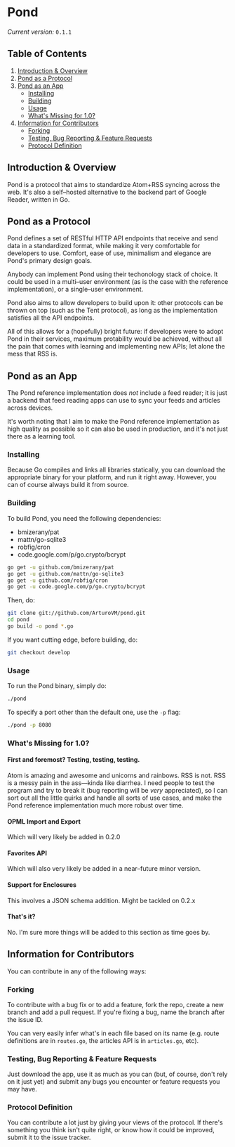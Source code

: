 # Pond

_Current version:_ `0.1.1`

## Table of Contents

1. [Introduction & Overview](#introduction--overview)
2. [Pond as a Protocol](#pond-as-a-protocol)
3. [Pond as an App](#pond-as-an-app)
   * [Installing](#installing)
   * [Building](#building)
   * [Usage](#usage)
   * [What's Missing for 1.0?](#whats-missing-for-10)
4. [Information for Contributors](#information-for-contributors)
   * [Forking](#forking)
   * [Testing, Bug Reporting & Feature Requests](#testing-bug-reporting--feature-requests)
   * [Protocol Definition](#protocol-definition)


## Introduction & Overview

Pond is a protocol that aims to standardize Atom+RSS syncing across the web. It's also a self–hosted alternative to the backend part of Google Reader, written in Go.

## Pond as a Protocol

Pond defines a set of RESTful HTTP API endpoints that receive and send data in a standardized format, while making it very comfortable for developers to use. Comfort, ease of use, minimalism and elegance are Pond's primary design goals.

Anybody can implement Pond using their techonology stack of choice. It could be used in a multi–user environment (as is the case with the reference implementation), or a single–user environment.

Pond also aims to allow developers to build upon it: other protocols can be thrown on top (such as the Tent protocol), as long as the implementation satisfies all the API endpoints.

All of this allows for a (hopefully) bright future: if developers were to adopt Pond in their services, maximum protability would be achieved, without all the pain that comes with learning and implementing new APIs; let alone the mess that RSS is.

## Pond as an App

The Pond reference implementation does _not_ include a feed reader; it is just a backend that feed reading apps can use to sync your feeds and articles across devices. 

It's worth noting that I aim to make the Pond reference implementation as high quality as possible so it can also be used in production, and it's not just there as a learning tool.

### Installing

Because Go compiles and links all libraries statically, you can download the appropriate binary for your platform, and run it right away. However, you can of course always build it from source.

### Building

To build Pond, you need the following dependencies:

* bmizerany/pat
* mattn/go-sqlite3
* robfig/cron
* code.google.com/p/go.crypto/bcrypt

```bash
go get -u github.com/bmizerany/pat
go get -u github.com/mattn/go-sqlite3
go get -u github.com/robfig/cron
go get -u code.google.com/p/go.crypto/bcrypt
```

Then, do:

```bash
git clone git://github.com/ArturoVM/pond.git
cd pond
go build -o pond *.go
```

If you want cutting edge, before building, do:

```bash
git checkout develop
```

### Usage

To run the Pond binary, simply do:

```bash
./pond
```

To specify a port other than the default one, use the `-p` flag:

```bash
./pond -p 8080
```

### What's Missing for 1.0?

#### First and foremost? Testing, testing, testing.

Atom is amazing and awesome and unicorns and rainbows. RSS is not. RSS is a messy pain in the ass—kinda like diarrhea. I need people to test the program and try to break it (bug reporting will be _very_ appreciated), so I can sort out all the little quirks and handle all sorts of use cases, and make the Pond reference implementation much more robust over time.

#### OPML Import and Export

Which will very likely be added in 0.2.0

#### Favorites API

Which will also very likely be added in a near–future minor version.

#### Support for Enclosures

This involves a JSON schema addition. Might be tackled on 0.2.x

#### That's it?

No. I'm sure more things will be added to this section as time goes by.

## Information for Contributors

You can contribute in any of the following ways:

### Forking

To contribute with a bug fix or to add a feature, fork the repo, create a new branch and add a pull request. If you're fixing a bug, name the branch after the issue ID.

You can very easily infer what's in each file based on its name (e.g. route definitions are in `routes.go`, the articles API is in `articles.go`, etc).

### Testing, Bug Reporting & Feature Requests

Just download the app, use it as much as you can (but, of course, don't rely on it just yet) and submit any bugs you encounter or feature requests you may have.

### Protocol Definition

You can contribute a lot just by giving your views of the protocol. If there's something you think isn't quite right, or know how it could be improved, submit it to the issue tracker.
